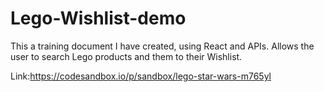 # Lego-Wishlist-demo
This a training document I have created, using React and APIs. Allows the user to search Lego products and them to their Wishlist.

Link:https://codesandbox.io/p/sandbox/lego-star-wars-m765yl
